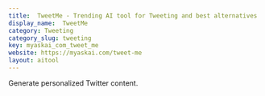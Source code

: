 ```yaml
---
title:  TweetMe - Trending AI tool for Tweeting and best alternatives
display_name:  TweetMe
category: Tweeting
category_slug: tweeting
key: myaskai_com_tweet_me
website: https://myaskai.com/tweet-me
layout: aitool
---
```


Generate personalized Twitter content.
